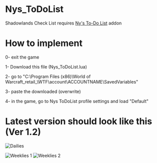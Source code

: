 # Nys_ToDoList
Shadowlands Check List requires [Ny's To-Do List](https://www.curseforge.com/wow/addons/nys-todolist) addon

# How to implement
0- exit the game

1- Download this file (Nys_ToDoList.lua)

2- go to "C:\Program Files (x86)\World of Warcraft\_retail_\WTF\account\ACCOUNTNAME\SavedVariables\"

3- paste the downloaded (overwrite)

4- in the game, go to Nys ToDoList profile settings and load "Default"

# Latest version should look like this (Ver 1.2)

![Dailies](https://i.imgur.com/NHHxoOr.png)

![Weeklies 1](https://i.imgur.com/P0Bsjqg.png) ![Weeklies 2](https://i.imgur.com/JyQHBRf.png)
